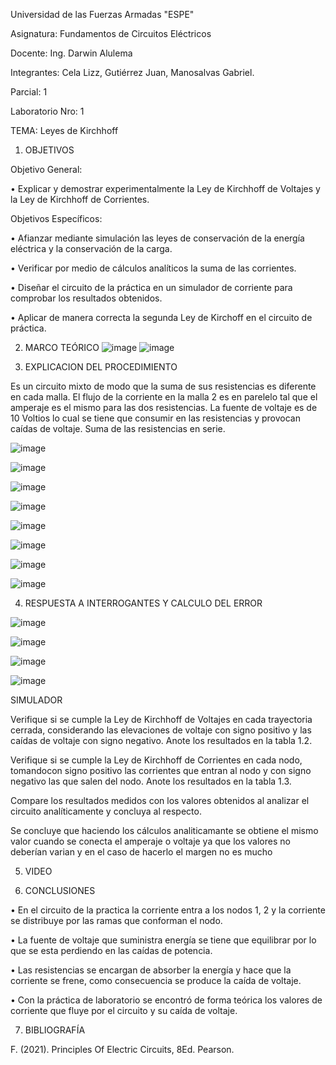 Universidad de las Fuerzas Armadas "ESPE"

Asignatura: Fundamentos de Circuitos Eléctricos

Docente: Ing. Darwin Alulema

Integrantes: Cela Lizz, Gutiérrez Juan, Manosalvas Gabriel.


Parcial: 1

Laboratorio Nro: 1

TEMA: Leyes de Kirchhoff

1. OBJETIVOS
 
Objetivo General:

•	Explicar y demostrar experimentalmente la Ley de Kirchhoff de Voltajes y la Ley de Kirchhoff de Corrientes.

Objetivos Específicos:

•	Afianzar mediante simulación las leyes de conservación de la energía eléctrica y la conservación de la carga.

•	Verificar por medio de cálculos analíticos la suma de las corrientes.

•	Diseñar el circuito de la práctica en un simulador de corriente para comprobar los resultados obtenidos.

•	Aplicar de manera correcta la segunda Ley de Kirchoff en el circuito de práctica.



2. MARCO TEÓRICO 
![image](https://user-images.githubusercontent.com/94025287/141848332-0939f924-53da-4626-bd26-d9db78545b92.png)
![image](https://user-images.githubusercontent.com/94025287/141489329-3653082a-1560-4cd8-bf03-f6f10ddbc0e8.png)

3. EXPLICACION DEL PROCEDIMIENTO

Es un circuito mixto de modo que la suma de sus resistencias es diferente en cada malla.
El flujo de la corriente en la malla 2 es en parelelo tal que el amperaje es el mismo para las dos resistencias.
La fuente de voltaje es de 10 Voltios lo cual se tiene que consumir en las resistencias y provocan caídas de voltaje.
Suma de las resistencias en serie.

![image](https://user-images.githubusercontent.com/105887502/169534292-44e83768-8dd9-43a1-b1b5-e42b0bb6ce92.png)

![image](https://user-images.githubusercontent.com/105887502/169534366-9ab75c02-0908-4ada-9baf-098cb6d6624d.png)

![image](https://user-images.githubusercontent.com/105887502/169534376-a5afa3f2-6999-4743-8e31-454753eb589f.png)

![image](https://user-images.githubusercontent.com/105887502/169534423-18d6cfd4-a935-4eb2-9966-e18d1b4dc975.png)

![image](https://user-images.githubusercontent.com/105887502/169534471-57b7b3e3-aaa4-428f-a8b0-55bbf039da23.png)

![image](https://user-images.githubusercontent.com/105887502/169534532-df0ebbae-414d-42e1-b652-30c8f62947eb.png)

![image](https://user-images.githubusercontent.com/105887502/169535052-b4113659-e279-4372-8537-7b70832105af.png)

![image](https://user-images.githubusercontent.com/105887502/169535096-29caa0aa-d049-4bea-a1d5-447689fdd273.png)


4. RESPUESTA A INTERROGANTES Y CALCULO DEL ERROR

![image](https://user-images.githubusercontent.com/105887502/169534686-f2ee6215-d74d-42be-8a0a-477de79aa684.png)

![image](https://user-images.githubusercontent.com/105887502/169534775-b4f35f4e-ad40-49dd-9c22-e1d9b6268509.png)

![image](https://user-images.githubusercontent.com/105887502/169534879-87259d09-c381-4b4a-bc6f-97f3452b6420.png)

![image](https://user-images.githubusercontent.com/105887502/169535020-0fb0a391-170d-4ab0-9211-66af1b562e56.png)



SIMULADOR

Verifique si se cumple la Ley de Kirchhoff de Voltajes en cada trayectoria cerrada, considerando las elevaciones de voltaje con signo positivo y las caídas de voltaje con signo negativo. Anote los resultados en la tabla 1.2.



Verifique si se cumple la Ley de Kirchhoff de Corrientes en cada nodo, tomandocon signo positivo las corrientes que entran al nodo y con signo negativo las que salen
del nodo. Anote los resultados en la tabla 1.3.



Compare los resultados medidos con los valores obtenidos al analizar el circuito analíticamente y concluya al respecto.

Se concluye que haciendo los cálculos analiticamante  se obtiene el mismo valor cuando se conecta el amperaje o voltaje ya que los valores no deberían varian y en el caso de hacerlo el margen no es mucho


5. VIDEO



6. CONCLUSIONES

•	En el circuito de la practica la corriente entra a los nodos 1, 2 y la corriente se distribuye por las ramas que conforman el nodo.

•	La fuente de voltaje que suministra energía se tiene que equilibrar por lo que se esta perdiendo en las caídas de potencia.

•	Las resistencias se encargan de absorber la energía y hace que la corriente se frene, como consecuencia se produce la caída de voltaje.

•	Con la práctica de laboratorio se encontró de forma teórica los valores de corriente que fluye por el circuito y su caída de voltaje.



7. BIBLIOGRAFÍA

F. (2021). Principles Of Electric Circuits, 8Ed. Pearson.
